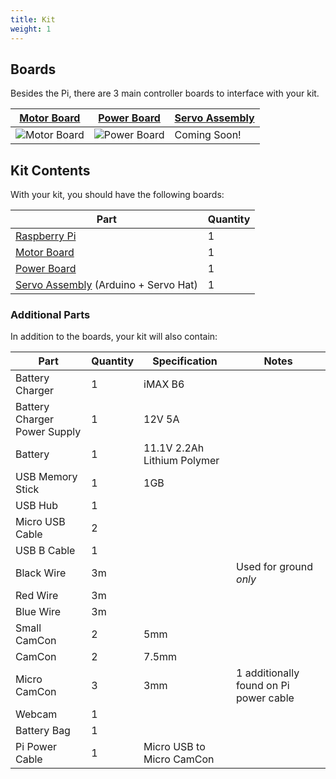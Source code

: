 ```yaml
---
title: Kit
weight: 1
---
```


## Boards
Besides the Pi, there are 3 main controller boards to interface with your kit.

| [Motor Board](motor-board) | [Power Board](power-board) | [Servo Assembly](servo-assembly) |
|---|---|---|
| ![Motor Board](/img/kit/mcv4b.png) | ![Power Board](/img/kit/pbv4.png) | Coming Soon! |

## Kit Contents
With your kit, you should have the following boards:

| Part                                                     | Quantity |
|----------------------------------------------------------|----------|
| [Raspberry Pi](pi)                                       | 1        |
| [Motor Board](motor-board)                               | 1        |
| [Power Board](power-board)                               | 1        |
| [Servo Assembly](servo-assembly) (Arduino + Servo Hat)   | 1        |



### Additional Parts
In addition to the boards, your kit will also contain:

| Part                         | Quantity | Specification               | Notes                                  |
|------------------------------|----------|-----------------------------|----------------------------------------|
| Battery Charger              | 1        | iMAX B6                     |                                        |
| Battery Charger Power Supply | 1        | 12V 5A                      |                                        |
| Battery                      | 1        | 11.1V 2.2Ah Lithium Polymer |                                        |
| USB Memory Stick             | 1        | 1GB                         |                                        |
| USB Hub                      | 1        |                             |                                        |
| Micro USB Cable              | 2        |                             |                                        |
| USB B Cable                  | 1        |                             |                                        |
| Black Wire                   | 3m       |                             | Used for ground *only*                 |
| Red Wire                     | 3m       |                             |                                        |
| Blue Wire                    | 3m       |                             |                                        |
| Small CamCon                 | 2        | 5mm                         |                                        |
| CamCon                       | 2        | 7.5mm                       |                                        |
| Micro CamCon                 | 3        | 3mm                         | 1 additionally found on Pi power cable |
| Webcam                       | 1        |                             |                                        |
| Battery Bag                  | 1        |                             |                                        |
| Pi Power Cable               | 1        | Micro USB to Micro CamCon   |                                        |
